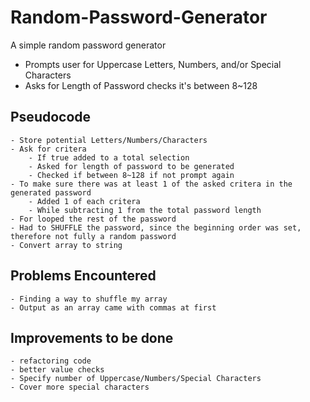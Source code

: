 # Random-Password-Generator
A simple random password generator
- Prompts user for Uppercase Letters, Numbers, and/or Special Characters
- Asks for Length of Password checks it's between 8~128

## Pseudocode
```
- Store potential Letters/Numbers/Characters
- Ask for critera
    - If true added to a total selection
    - Asked for length of password to be generated
    - Checked if between 8~128 if not prompt again
- To make sure there was at least 1 of the asked critera in the generated password
    - Added 1 of each critera
    - While subtracting 1 from the total password length
- For looped the rest of the password
- Had to SHUFFLE the password, since the beginning order was set, therefore not fully a random password
- Convert array to string

```

## Problems Encountered
```
- Finding a way to shuffle my array
- Output as an array came with commas at first

```

## Improvements to be done
```
- refactoring code
- better value checks
- Specify number of Uppercase/Numbers/Special Characters
- Cover more special characters

```